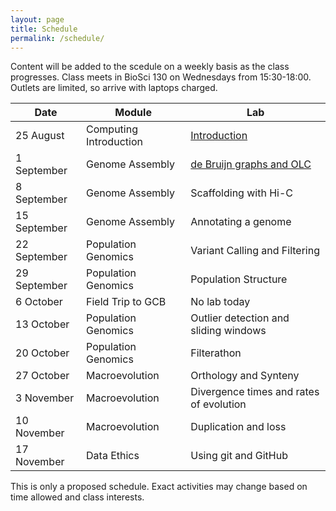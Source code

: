 ```yaml
---
layout: page
title: Schedule
permalink: /schedule/
---
```


Content will be added to the scedule on a weekly basis as the class progresses. Class meets in BioSci 130 on Wednesdays from 15:30-18:00. Outlets are limited, so arrive with laptops charged.

|Date            |Module                          |Lab                                                                 |
|----------------|--------------------------------|--------------------------------------------------------------------|
|   25 August    | Computing Introduction         |  [Introduction]({{site.baseurl}}/labs/introduction/)               |
|  1 September   | Genome Assembly                |  [de Bruijn graphs and OLC]({{site.baseurl}}/labs/genomeAssembly1/)|
|  8 September   | Genome Assembly                |  Scaffolding with Hi-C                                             |
| 15 September   | Genome Assembly                |  Annotating a genome                                               |
| 22 September   | Population Genomics            |  Variant Calling and Filtering                                     |
| 29 September   | Population Genomics            |  Population Structure                                              |
| 6 October      | Field Trip to GCB              |  No lab today                                                      |
| 13 October     | Population Genomics            |  Outlier detection and sliding windows                             |
| 20 October     | Population Genomics            |  Filterathon                                                       |
| 27 October     | Macroevolution                 |  Orthology and Synteny                                             |
| 3 November     | Macroevolution                 |  Divergence times and rates of evolution                           |
| 10 November    | Macroevolution                 |  Duplication and loss                                              |
| 17 November    | Data Ethics                    |  Using git and GitHub                                              |

This is only a proposed schedule. Exact activities may change based on time allowed and class interests.